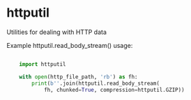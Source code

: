 # httputil
Utilities for dealing with HTTP data

Example httputil.read_body_stream() usage:
```python

    import httputil

    with open(http_file_path, 'rb') as fh:
        print(b''.join(httputil.read_body_stream(
            fh, chunked=True, compression=httputil.GZIP))
```
